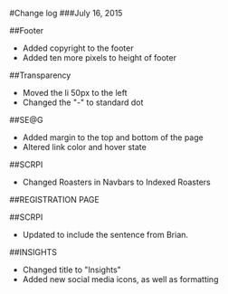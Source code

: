#Change log
###July 16, 2015

##Footer
- Added copyright to the footer
- Added ten more pixels to height of footer

##Transparency
- Moved the li 50px to the left
- Changed the "-" to standard dot

##SE@G
- Added margin to the top and bottom of the page
- Altered link color and hover state 

##SCRPI
- Changed Roasters in Navbars to Indexed Roasters

##REGISTRATION PAGE

##SCRPI
- Updated to include the sentence from Brian.

##INSIGHTS
- Changed title to "Insights"
- Added new social media icons, as well as formatting